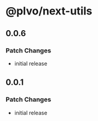 # @plvo/next-utils

## 0.0.6

### Patch Changes

- initial release

## 0.0.1

### Patch Changes

- initial release
